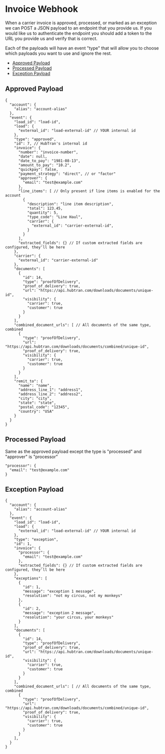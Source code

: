 # Invoice Webhook

When a carrier invoice is approved, processed, or marked as an exception
we can POST a JSON payload to an endpoint that you provide us. If you
would like us to authenticate the endpoint you should add a token to the
URL you provide us and verify that is correct.

Each of the payloads will have an event "type" that will allow you to
choose which payloads you want to use and ignore the rest.

* [Approved Payload](#approved-payload)
* [Processed Payload](#processed-payload)
* [Exception Payload](#exception-payload)

## Approved Payload

```
{
  "account": {
    "alias": "account-alias"
  },
  "event": {
    "load_id": "load-id",
    "load": {
      "external_id": "load-external-id" // YOUR internal id
    },
    "type": "approved",
    "id": 7, // HubTran's internal id
    "invoice": {
      "number": "invoice-number",
      "date": null,
      "date_to_pay": "1981-08-13",
      "amount_to_pay": "10.2",
      "quickpay": false,
      "payment_strategy": "direct", // or "factor"
      "approver": {
        "email": "test@example.com"
      },
      "line_items": [ // Only present if line items is enabled for the account
        {
          "description": "line item description",
          "total": 123.45,
          "quantity": 5,
          "type_code": "Line Haul",
          "carrier": {
            "external_id": "carrier-external-id",
          }
        }
      ],
      "extracted_fields": {} // If custom extracted fields are configured, they'll be here
    },
    "carrier": {
      "external_id": "carrier-external-id"
    },
    "documents": [
      {
        "id": 14,
        "type": "proofOfDelivery",
        "proof_of_delivery": true,
        "url": "https://api.hubtran.com/downloads/documents/unique-id",
        "visibility": {
          "carrier": true,
          "customer": true
        }
      }
    ],
    "combined_document_urls": [ // All documents of the same type, combined
      {
        "type": "proofOfDelivery",
        "url": "https://api.hubtran.com/downloads/documents/combined/unique-id",
        "proof_of_delivery": true,
        "visibility": {
          "carrier": true,
          "customer": true
        }
      }
    ],
    "remit_to": {
      "name": "name",
      "address_line_1": "address1",
      "address_line_2": "address2",
      "city": "city",
      "state": "state",
      "postal_code": "12345",
      "country": "USA"
    }
  }
}
```

## Processed Payload

Same as the approved payload except the type is "processed" and
"approver" is "processor"

```
"processor": {
  "email": "test@example.com"
}
```

## Exception Payload

```
{
  "account": {
    "alias": "account-alias"
  },
  "event": {
    "load_id": "load-id",
    "load": {
      "external_id": "load-external-id" // YOUR internal id
    },
    "type": "exception",
    "id": 1,
    "invoice": {
      "processor": {
        "email": "test@example.com"
      },
      "extracted_fields": {} // If custom extracted fields are configured, they'll be here
    },
    "exceptions": [
      {
        "id": 1,
        "message": "exception 1 message",
        "resolution": "not my circus, not my monkeys"
      },
      {
        "id": 2,
        "message": "exception 2 message",
        "resolution": "your circus, your monkeys"
      }
    ],
    "documents": [
      {
        "id": 14,
        "type": "proofOfDelivery",
        "proof_of_delivery": true,
        "url": "https://api.hubtran.com/downloads/documents/unique-id",
        "visibility": {
          "carrier": true,
          "customer": true
        }
      }
    ],
    "combined_document_urls": [ // All documents of the same type, combined
      {
        "type": "proofOfDelivery",
        "url": "https://api.hubtran.com/downloads/documents/combined/unique-id",
        "proof_of_delivery": true,
        "visibility": {
          "carrier": true,
          "customer": true
        }
      }
    ],
  }
}
```
